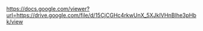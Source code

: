 https://docs.google.com/viewer?url=https://drive.google.com/file/d/15CjCGHc4rkwUnX_5XJkIVHnBlhe3pHbk/view
